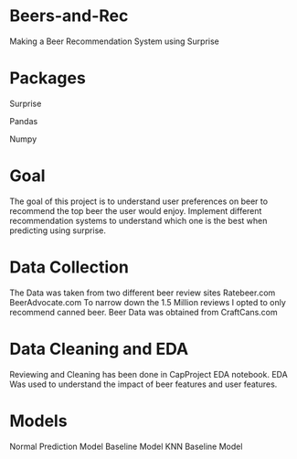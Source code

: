# Beers-and-Rec
Making a Beer Recommendation System using Surprise

# Packages

Surprise

Pandas

Numpy

# Goal
The goal of this project is to understand user preferences on beer to recommend the top beer the user would enjoy.
Implement different recommendation systems to understand which one is the best when predicting using surprise.

# Data Collection
The Data was taken from two different beer review sites
Ratebeer.com
BeerAdvocate.com
To narrow down the 1.5 Million reviews I opted to only recommend canned beer. Beer Data was obtained from
CraftCans.com

# Data Cleaning and EDA
Reviewing and Cleaning has been done in CapProject EDA notebook. 
EDA Was used to understand the impact of beer features and user features.

# Models
Normal Prediction Model
Baseline Model
KNN Baseline Model

